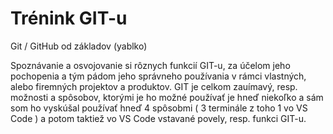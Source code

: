 # Trénink GIT-u

Git / GitHub od základov (yablko)

Spoznávanie a osvojovanie si rôznych funkcií GIT-u,
za účelom jeho pochopenia a tým pádom jeho správneho používania v rámci vlastných,
alebo firemných projektov a produktov.
GIT  je celkom zauímavý, resp. možnosti a spôsobov, 
ktorými je ho možné používať je hneď niekoľko 
a sám som ho vyskúšal používať  hneď  4  spôsobmi ( 3 terminále z toho 1 vo VS Code )
a potom taktiež  vo VS Code vstavané povely, resp. funkci GIT-u.
